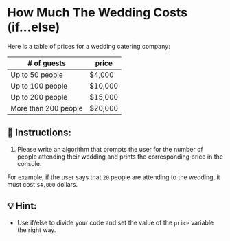 
#  How Much The Wedding Costs (if...else)

Here is a table of prices for a wedding catering company:

| # of guests           | price     |
| --------------------- | --------- |
| Up to 50 people       | $4,000    |
| Up to 100 people      | $10,000   |
| Up to 200 people      | $15,000   |
| More than 200 people  | $20,000   |


## 📝 Instructions:

1. Please write an algorithm that prompts the user for the number of people attending their wedding and prints the corresponding price in the console.

For example, if the user says that `20` people are attending to the wedding, it must cost `$4,000` dollars.

## 💡 Hint:

+ Use if/else to divide your code and set the value of the `price` variable the right way.
